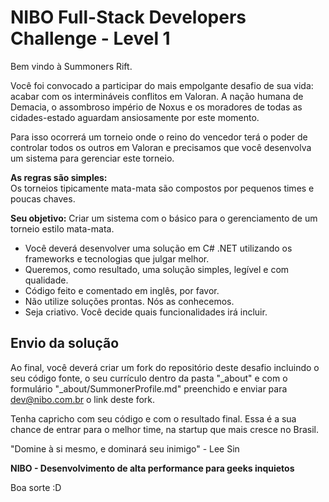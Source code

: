 NIBO Full-Stack Developers Challenge - Level 1
==============

Bem vindo à Summoners Rift. 

Você foi convocado a participar do mais empolgante desafio de sua vida: acabar com os intermináveis conflitos em Valoran. A nação humana de Demacia, o assombroso império de Noxus e os moradores de todas as cidades-estado aguardam ansiosamente por este momento.

Para isso ocorrerá um torneio onde o reino do vencedor terá o poder de controlar todos os outros em Valoran e precisamos que você desenvolva um sistema para gerenciar este torneio.

**As regras são simples:**   
Os torneios tipicamente mata-mata são compostos por pequenos times e poucas chaves. 

**Seu objetivo:** Criar um sistema com o básico para o gerenciamento de um torneio estilo mata-mata.

- Você deverá desenvolver uma solução em C# .NET utilizando os frameworks e tecnologias que julgar melhor.
- Queremos, como resultado, uma solução simples, legível e com qualidade. 
- Código feito e comentado em inglês, por favor.
- Não utilize soluções prontas. Nós as conhecemos.
- Seja criativo. Você decide quais funcionalidades irá incluir.

Envio da solução
-------------------------

Ao final, você deverá criar um fork do repositório deste desafio incluindo o seu código fonte, o seu currículo dentro da pasta "_about" e com o formulário "_about/SummonerProfile.md" preenchido e enviar para dev@nibo.com.br o link deste fork.

Tenha capricho com seu código e com o resultado final. Essa é a sua chance de entrar para o melhor time, na startup que mais cresce no Brasil.

"Domine à si mesmo, e dominará seu inimigo" - Lee Sin

__NIBO - Desenvolvimento de alta performance para geeks inquietos__

Boa sorte :D